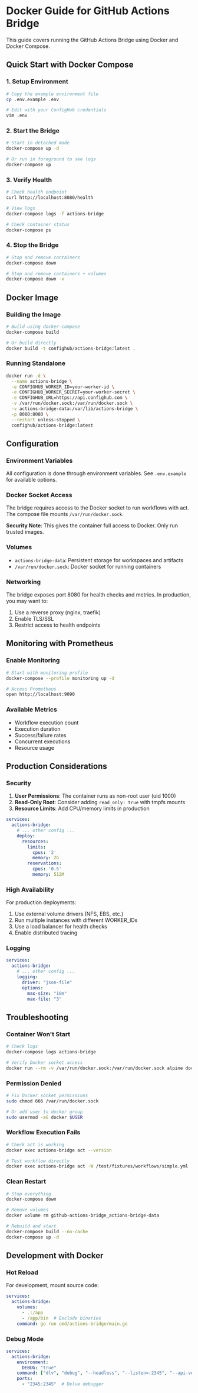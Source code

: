 # Docker Guide for GitHub Actions Bridge

This guide covers running the GitHub Actions Bridge using Docker and Docker Compose.

## Quick Start with Docker Compose

### 1. Setup Environment

```bash
# Copy the example environment file
cp .env.example .env

# Edit with your ConfigHub credentials
vim .env
```

### 2. Start the Bridge

```bash
# Start in detached mode
docker-compose up -d

# Or run in foreground to see logs
docker-compose up
```

### 3. Verify Health

```bash
# Check health endpoint
curl http://localhost:8080/health

# View logs
docker-compose logs -f actions-bridge

# Check container status
docker-compose ps
```

### 4. Stop the Bridge

```bash
# Stop and remove containers
docker-compose down

# Stop and remove containers + volumes
docker-compose down -v
```

## Docker Image

### Building the Image

```bash
# Build using docker-compose
docker-compose build

# Or build directly
docker build -t confighub/actions-bridge:latest .
```

### Running Standalone

```bash
docker run -d \
  --name actions-bridge \
  -e CONFIGHUB_WORKER_ID=your-worker-id \
  -e CONFIGHUB_WORKER_SECRET=your-worker-secret \
  -e CONFIGHUB_URL=https://api.confighub.com \
  -v /var/run/docker.sock:/var/run/docker.sock \
  -v actions-bridge-data:/var/lib/actions-bridge \
  -p 8080:8080 \
  --restart unless-stopped \
  confighub/actions-bridge:latest
```

## Configuration

### Environment Variables

All configuration is done through environment variables. See `.env.example` for available options.

### Docker Socket Access

The bridge requires access to the Docker socket to run workflows with act. The compose file mounts `/var/run/docker.sock`.

**Security Note**: This gives the container full access to Docker. Only run trusted images.

### Volumes

- `actions-bridge-data`: Persistent storage for workspaces and artifacts
- `/var/run/docker.sock`: Docker socket for running containers

### Networking

The bridge exposes port 8080 for health checks and metrics. In production, you may want to:

1. Use a reverse proxy (nginx, traefik)
2. Enable TLS/SSL
3. Restrict access to health endpoints

## Monitoring with Prometheus

### Enable Monitoring

```bash
# Start with monitoring profile
docker-compose --profile monitoring up -d

# Access Prometheus
open http://localhost:9090
```

### Available Metrics

- Workflow execution count
- Execution duration
- Success/failure rates
- Concurrent executions
- Resource usage

## Production Considerations

### Security

1. **User Permissions**: The container runs as non-root user (uid 1000)
2. **Read-Only Root**: Consider adding `read_only: true` with tmpfs mounts
3. **Resource Limits**: Add CPU/memory limits in production

```yaml
services:
  actions-bridge:
    # ... other config ...
    deploy:
      resources:
        limits:
          cpus: '2'
          memory: 2G
        reservations:
          cpus: '0.5'
          memory: 512M
```

### High Availability

For production deployments:

1. Use external volume drivers (NFS, EBS, etc.)
2. Run multiple instances with different WORKER_IDs
3. Use a load balancer for health checks
4. Enable distributed tracing

### Logging

```yaml
services:
  actions-bridge:
    # ... other config ...
    logging:
      driver: "json-file"
      options:
        max-size: "10m"
        max-file: "3"
```

## Troubleshooting

### Container Won't Start

```bash
# Check logs
docker-compose logs actions-bridge

# Verify Docker socket access
docker run --rm -v /var/run/docker.sock:/var/run/docker.sock alpine docker version
```

### Permission Denied

```bash
# Fix Docker socket permissions
sudo chmod 666 /var/run/docker.sock

# Or add user to docker group
sudo usermod -aG docker $USER
```

### Workflow Execution Fails

```bash
# Check act is working
docker exec actions-bridge act --version

# Test workflow directly
docker exec actions-bridge act -W /test/fixtures/workflows/simple.yml
```

### Clean Restart

```bash
# Stop everything
docker-compose down

# Remove volumes
docker volume rm github-actions-bridge_actions-bridge-data

# Rebuild and start
docker-compose build --no-cache
docker-compose up -d
```

## Development with Docker

### Hot Reload

For development, mount source code:

```yaml
services:
  actions-bridge:
    volumes:
      - .:/app
      - /app/bin  # Exclude binaries
    command: go run cmd/actions-bridge/main.go
```

### Debug Mode

```yaml
services:
  actions-bridge:
    environment:
      DEBUG: "true"
    command: ["dlv", "debug", "--headless", "--listen=:2345", "--api-version=2", "cmd/actions-bridge/main.go"]
    ports:
      - "2345:2345"  # Delve debugger
```